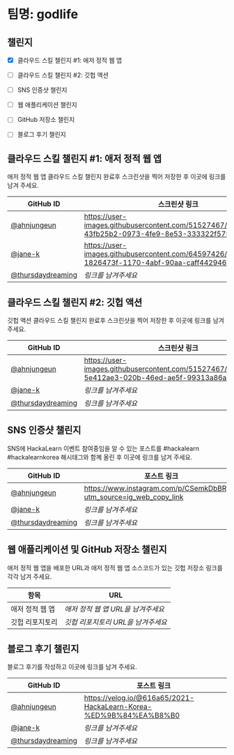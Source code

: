 # 팀명: godlife #

## 챌린지 ##

* [X] 클라우드 스킬 챌린지 #1: 애저 정적 웹 앱
* [ ] 클라우드 스킬 챌린지 #2: 깃헙 액션
* [ ] SNS 인증샷 챌린지
* [ ] 웹 애플리케이션 챌린지
* [ ] GitHub 저장소 챌린지
* [ ] 블로그 후기 챌린지


## 클라우드 스킬 챌린지 #1: 애저 정적 웹 앱 ##

애저 정적 웹 앱 클라우드 스킬 챌린지 완료후 스크린샷을 찍어 저장한 후 이곳에 링크를 남겨 주세요.

| GitHub ID | 스크린샷 링크 |
| --------- | ------------- |
| [@ahnjungeun](https://github.com/ahnjungeun) | https://user-images.githubusercontent.com/51527467/129226500-43fb25b2-0973-4fe9-8e53-333322f57518.png |
| [@jane-k](https://github.com/jane-k) | https://user-images.githubusercontent.com/64597426/129470995-1826473f-1170-4abf-90aa-caff442946a4.png |
| [@thursdaydreaming](https://github.com/thursdaydreaming) | *링크를 남겨주세요* |



## 클라우드 스킬 챌린지 #2: 깃헙 액션 ##

깃헙 액션 클라우드 스킬 챌린지 완료후 스크린샷을 찍어 저장한 후 이곳에 링크를 남겨 주세요.

| GitHub ID | 스크린샷 링크 |
| --------- | ------------- |
| [@ahnjungeun](https://github.com/ahnjungeun) | https://user-images.githubusercontent.com/51527467/129227424-5e412ae3-020b-46ed-ae5f-99313a86ae16.png |
| [@jane-k](https://github.com/jane-k) | *링크를 남겨주세요* |
| [@thursdaydreaming](https://github.com/thursdaydreaming) | *링크를 남겨주세요* |



## SNS 인증샷 챌린지 ##

SNS에 HackaLearn 이벤트 참여중임을 알 수 있는 포스트를 #hackalearn #hackalearnkorea 해시태그와 함꼐 올린 후 이곳에 링크를 남겨 주세요.

| GitHub ID | 포스트 링크 |
| --------- | ------------- |
| [@ahnjungeun](https://github.com/ahnjungeun) | https://www.instagram.com/p/CSemkDbBRgj/?utm_source=ig_web_copy_link |
| [@jane-k](https://github.com/jane-k) |*링크를 남겨주세요*|
| [@thursdaydreaming](https://github.com/thursdaydreaming) | *링크를 남겨주세요* |



## 웹 애플리케이션 및 GitHub 저장소 챌린지 ##

애저 정적 웹 앱을 배포한 URL과 애저 정적 웹 앱 소스코드가 있는 깃헙 저장소 링크를 각각 남겨 주세요.

| 항목            | URL                                |
| --------------- | ---------------------------------- |
| 애저 정적 웹 앱 | *애저 정적 웹 앱 URL을 남겨주세요* |
| 깃헙 리포지토리 | *깃헙 리포지토리 URL을 남겨주세요* |


## 블로그 후기 챌린지 ##

블로그 후기를 작성하고 이곳에 링크를 남겨 주세요.

| GitHub ID | 포스트 링크 |
| --------- | ------------- |
| [@ahnjungeun](https://github.com/ahnjungeun) | https://velog.io/@616a65/2021-HackaLearn-Korea-%ED%9B%84%EA%B8%B0  |
| [@jane-k](https://github.com/jane-k) | *링크를 남겨주세요* |
| [@thursdaydreaming](https://github.com/thursdaydreaming) | *링크를 남겨주세요* |
